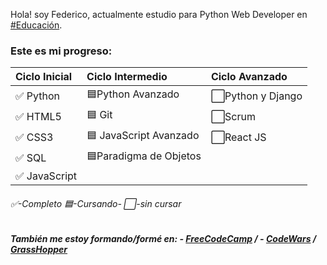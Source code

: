 Hola! soy Federico, actualmente estudio para Python Web Developer en [#Educación](https://www.educacionit.com/).<BR>

### Este es mi progreso:

|**Ciclo Inicial**|   **Ciclo Intermedio**         |    **Ciclo Avanzado**    
| :--- |:---|:---
|✅ Python  |🟦Python Avanzado     |⬜Python y Django
|✅ HTML5    |🟦 Git                |⬜Scrum
|✅ CSS3      |🟦 JavaScript Avanzado  |⬜React JS
|✅  SQL       |🟦Paradigma de Objetos |  
|✅ JavaScript|                                  |
###### ✅-Completo 🟦-Cursando- ⬜-sin cursar
##### También me estoy formando/formé en:  - [FreeCodeCamp](www.freecodecamp.org) /  - [CodeWars](www.codewars.com) / [GrassHopper](https://grasshopper.app/es_419/)
